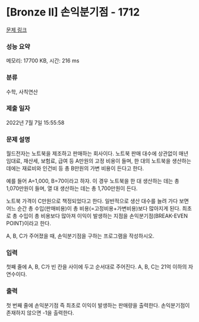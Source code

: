 # [Bronze II] 손익분기점 - 1712 

[문제 링크](https://www.acmicpc.net/problem/1712) 

### 성능 요약

메모리: 17700 KB, 시간: 216 ms

### 분류

수학, 사칙연산

### 제출 일자

2022년 7월 7일 15:55:58

### 문제 설명

<p>월드전자는 노트북을 제조하고 판매하는 회사이다. 노트북 판매 대수에 상관없이 매년 임대료, 재산세, 보험료, 급여 등 A만원의 고정 비용이 들며, 한 대의 노트북을 생산하는 데에는 재료비와 인건비 등 총 B만원의 가변 비용이 든다고 한다.</p>

<p>예를 들어 A=1,000, B=70이라고 하자. 이 경우 노트북을 한 대 생산하는 데는 총 1,070만원이 들며, 열 대 생산하는 데는 총 1,700만원이 든다.</p>

<p>노트북 가격이 C만원으로 책정되었다고 한다. 일반적으로 생산 대수를 늘려 가다 보면 어느 순간 총 수입(판매비용)이 총 비용(=고정비용+가변비용)보다 많아지게 된다. 최초로 총 수입이 총 비용보다 많아져 이익이 발생하는 지점을 손익분기점(BREAK-EVEN POINT)이라고 한다.</p>

<p>A, B, C가 주어졌을 때, 손익분기점을 구하는 프로그램을 작성하시오.</p>

### 입력 

 <p>첫째 줄에 A, B, C가 빈 칸을 사이에 두고 순서대로 주어진다. A, B, C는 21억 이하의 자연수이다.</p>

### 출력 

 <p>첫 번째 줄에 손익분기점 즉 최초로 이익이 발생하는 판매량을 출력한다. 손익분기점이 존재하지 않으면 -1을 출력한다.</p>

